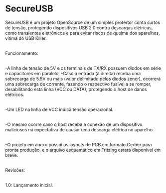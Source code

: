 # SecureUSB

SecureUSB é um projeto OpenSource de um simples protertor conta surtos de tensão, protegendo dispositivos USB 2.0 contra descargas elétricas, como transientes eletrônicos e para evitar riscos de queima dos aparelhos, vítima do USB Killer.<br><br>

Funcionamento:<br><br>

-A linha de tensão de 5V e os terminais de TX/RX possuem diodos em série e capacitores em paralelo.
-Caso a entrada (à direita) receba uma sobrecarga de 5.5V ou mais (valor delimitado pelos diodos zener), ocorrerá uma sobrecarga de corrente, fazendo o respectivo fusível a se romper, desabilitando esta linha (VCC ou DATA), protegendo o host de danos elétricos.<br><br>

-Um LED na linha de VCC indica tensão operacional.<br><br>

-O mesmo ocorre caso o host receba a conexão de um dispositivo maliciosos na expectativa de causar uma descarga elétrica no aparelho.<br><br>

-O projeto em anexo possui os layouts de PCB em formato Gerber para pronta produção, e o arquivo esquemático em Fritzing estará disponível em breve.<br><br>

Revisões:<br><br>

1.0: Lançamento inicial.
